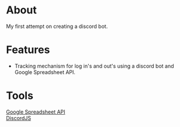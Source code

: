 # About
My first attempt on creating a discord bot.

# Features
* Tracking mechanism for log in's and out's using a discord bot and Google Spreadsheet API.

# Tools
[Google Spreadsheet API](https://www.npmjs.com/package/google-spreadsheet) 
<br />
[DiscordJS](https://www.npmjs.com/package/discord.js?source=post_page-----7b5fe27cb6fa----------------------)

